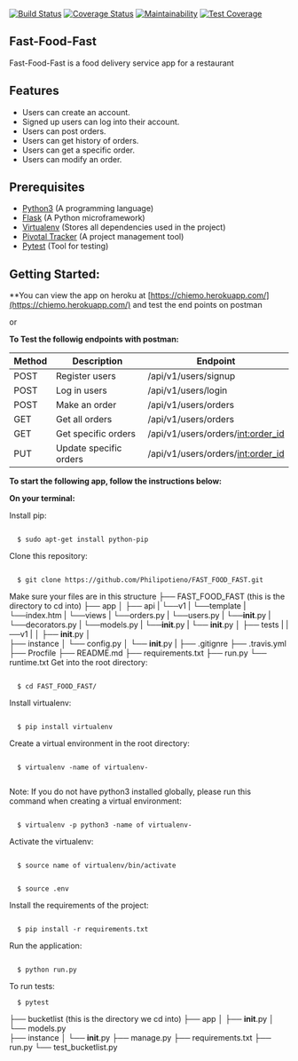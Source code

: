 [![Build Status](https://travis-ci.org/Philipotieno/FAST_FOOD_FAST.svg?branch=ch-tests)](https://travis-ci.org/Philipotieno/FAST_FOOD_FAST) [![Coverage Status](https://coveralls.io/repos/github/Philipotieno/FAST_FOOD_FAST/badge.svg?branch=ch-tests)](https://coveralls.io/github/Philipotieno/FAST_FOOD_FAST?branch=ch-tests) [![Maintainability](https://api.codeclimate.com/v1/badges/fe5bb2477db7cf5ae299/maintainability)](https://codeclimate.com/github/Philipotieno/FAST_FOOD_FAST/maintainability) [![Test Coverage](https://api.codeclimate.com/v1/badges/fe5bb2477db7cf5ae299/test_coverage)](https://codeclimate.com/github/Philipotieno/FAST_FOOD_FAST/test_coverage)

## Fast-Food-Fast
Fast-Food-Fast is a food delivery service app for a restaurant

## Features
- Users can create an account.
- Signed up users can log into their account.
- Users can post orders.
- Users can get history of orders.
- Users can get a specific order.
- Users can modify an order.

## Prerequisites
- [Python3](https://www.python.org/) (A programming language)
- [Flask](http://flask.pocoo.org/) (A Python microframework)
- [Virtualenv](https://virtualenv.pypa.io/en/stable/) (Stores all dependencies used in the project)
- [Pivotal Tracker](www.pivotaltracker.com) (A project management tool)
- [Pytest](https://docs.pytest.org/en/latest/) (Tool for testing)


## Getting Started:

**You can view the app on heroku at [https://chiemo.herokuapp.com/](https://chiemo.herokuapp.com/) and test the end points on postman

or


**To Test the followig endpoints with postman:**

| Method   |Description            |Endpoint                            |
| ---------|-----------------------|------------------------------------|
| POST     |Register users         |/api/v1/users/signup                |
| POST     |Log in users           |/api/v1/users/login                 |
| POST     |Make an order          |/api/v1/users/orders                |    
| GET      |Get all orders         |/api/v1/users/orders                |   
| GET      |Get specific orders    |/api/v1/users/orders/<int:order_id> |   
| PUT      |Update specific orders |/api/v1/users/orders/<int:order_id> |   

**To start the following app, follow the instructions below:**

**On your terminal:**

Install pip:
```

  $ sudo apt-get install python-pip

```

Clone this repository:
```

  $ git clone https://github.com/Philipotieno/FAST_FOOD_FAST.git

```
Make sure your files are in this structure
  ├── FAST_FOOD_FAST (this is the directory to cd into)
    ├── app
    │   ├── api
    |        └──v1
    |            └──template
    |                 └──index.htm
    |            └──views
    |                 └──orders.py
    |                 └──users.py
    |                 └──__init__.py
    |            └──decorators.py
    |            └──models.py
    |            └──__init__.py
    |        └── __init__.py
    │   ├── tests
    |        |──v1
    |
    │   ├── __init__.py
    │  
    ├── instance
    │   └── config.py
    │   └── __init__.py
    |
    ├── .gitignre
    ├── .travis.yml
    ├── Procfile
    ├── README.md
    ├── requirements.txt
    ├── run.py
    └── runtime.txt
Get into the root directory:
```

  $ cd FAST_FOOD_FAST/

```
Install virtualenv:
```

  $ pip install virtualenv

  ```

Create a virtual environment in the root directory:
```

  $ virtualenv -name of virtualenv-
  
```
 Note: If you do not have python3 installed globally, please run this command when creating a virtual environment:
 ```

   $ virtualenv -p python3 -name of virtualenv-

```
Activate the virtualenv:
```

  $ source name of virtualenv/bin/activate

```
```

  $ source .env

```
Install the requirements of the project:
```

  $ pip install -r requirements.txt

```
Run the application:
```

  $ python run.py

```
To run tests:
```
  $ pytest

  ```

  ├── bucketlist (this is the directory we cd into)
    ├── app
    │   ├── __init__.py
    │   └── models.py  
    ├── instance
    │   └── __init__.py
    ├── manage.py
    ├── requirements.txt
    ├── run.py
    └── test_bucketlist.py